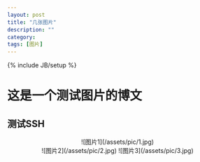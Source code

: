 ```yaml
---
layout: post
title: "几张图片"
description: ""
category: 
tags: [图片]
---
```

{% include JB/setup %}
# 这是一个测试图片的博文
## 测试SSH

<div align="center">![图片1](/assets/pic/1.jpg)<div>
![图片2](/assets/pic/2.jpg)
![图片3](/assets/pic/3.jpg)